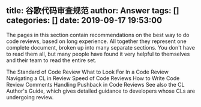 title: 谷歌代码审查规范
author: Answer
tags: []
categories: []
date: 2019-09-17 19:53:00
---
The pages in this section contain recommendations on the best way to do code reviews, based on long experience. All together they represent one complete document, broken up into many separate sections. You don't have to read them all, but many people have found it very helpful to themselves and their team to read the entire set.

The Standard of Code Review
What to Look For In a Code Review
Navigating a CL in Review
Speed of Code Reviews
How to Write Code Review Comments
Handling Pushback in Code Reviews
See also the CL Author's Guide, which gives detailed guidance to developers whose CLs are undergoing review.